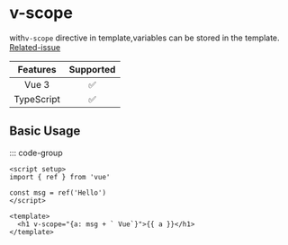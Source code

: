 # v-scope

with`v-scope` directive in template,variables can be stored in the template.
[Related-issue](https://github.com/vuejs/rfcs/issues/73)

|  Features  |     Supported      |
| :--------: | :----------------: |
|   Vue 3    | :white_check_mark: |
| TypeScript | :white_check_mark: |

## Basic Usage

::: code-group



```vue
<script setup>
import { ref } from 'vue'

const msg = ref('Hello')
</script>

<template>
  <h1 v-scope="{a: msg + ` Vue`}">{{ a }}</h1>
</template>
```